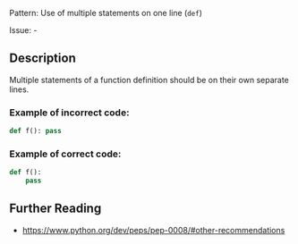 Pattern: Use of multiple statements on one line (`def`)

Issue: -

## Description

Multiple statements of a function definition should be on their own separate lines.

### Example of **incorrect** code:

```python
def f(): pass
```

### Example of **correct** code:

```python
def f():
    pass
```

## Further Reading

* https://www.python.org/dev/peps/pep-0008/#other-recommendations